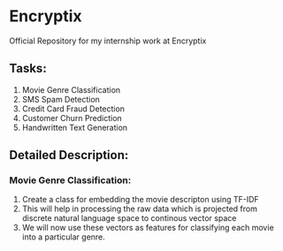 # Encryptix
Official Repository for my internship work at Encryptix

## Tasks:
1. Movie Genre Classification
2. SMS Spam Detection
3. Credit Card Fraud Detection
4. Customer Churn Prediction
5. Handwritten Text Generation

## Detailed Description:

### Movie Genre Classification:
1. Create a class for embedding the movie descripton using TF-IDF
2. This will help in processing the raw data which is projected from discrete natural language space to continous vector space
3. We will now use these vectors as features for classifying each movie into a particular genre.
